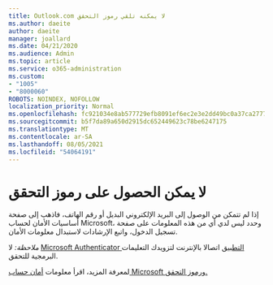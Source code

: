 ```yaml
---
title: Outlook.com لا يمكنه تلقي رموز التحقق
ms.author: daeite
author: daeite
manager: joallard
ms.date: 04/21/2020
ms.audience: Admin
ms.topic: article
ms.service: o365-administration
ms.custom:
- "1005"
- "8000060"
ROBOTS: NOINDEX, NOFOLLOW
localization_priority: Normal
ms.openlocfilehash: fc921034e8ab577729efb8091ef6ec2e3e2dd49bc0a37ca27771b68756260c32
ms.sourcegitcommit: b5f7da89a650d2915dc652449623c78be6247175
ms.translationtype: MT
ms.contentlocale: ar-SA
ms.lasthandoff: 08/05/2021
ms.locfileid: "54064191"
---
```

# <a name="cant-get-verification-codes"></a>لا يمكن الحصول على رموز التحقق

إذا لم تتمكن من الوصول إلى البريد الإلكتروني البديل [](https://account.microsoft.com/security) أو رقم الهاتف،  فاذهب إلى صفحة أساسيات الأمان لحساب Microsoft، وحدد ليس لدي أي من هذه المعلومات على صفحة تسجيل الدخول، واتبع الإرشادات لاستبدال معلومات الأمان.

*ملاحظة:* لا [Microsoft Authenticator التطبيق](https://go.microsoft.com/fwlink/?linkid=2016117) اتصالا بالإنترنت لتزويدك التعليمات البرمجية للتحقق.

لمعرفة المزيد، اقرأ معلومات [أمان حساب Microsoft ورموز التحقق.](https://support.microsoft.com/help/12428/)